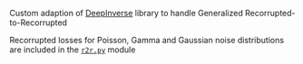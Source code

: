 Custom adaption of [DeepInverse](https://github.com/deepinv/deepinv) library to handle Generalized Recorrupted-to-Recorrupted

Recorrupted losses for Poisson, Gamma and Gaussian noise distributions are included in the [`r2r.py`](https://github.com/bemc22/GeneralizedR2R/blob/main/deepinv/loss/r2r.py) module
